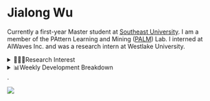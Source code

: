 #  Jialong Wu

Currently a first-year Master student at [Southeast University](https://www.seu.edu.cn/english/).
I am a member of the PAttern Learning and Mining ([PALM](http://palm.seu.edu.cn/home.html)) Lab. I interned at AIWaves Inc. and was a research intern at Westlake University.

<details><summary>👨🏻‍💻Research Interest</summary>
My current research interests primarily encompass three aspects:

- Exploring the **synergies** between large-scale and small-scale models.
- Investigating the <strong>personalization and interactive</strong> abilities of LLMs.
- Utilizing  <strong>causal inference</strong>  to mitigate bias in conventional NLP tasks.

Recent works:
[Constituency Parsing using LLMs](https://arxiv.org/pdf/2310.19462.pdf), [Agents](https://arxiv.org/pdf/2309.07870.pdf)
</details>

<details><summary>📊Weekly Development Breakdown</summary>
<!--START_SECTION:waka-->
```txt
From: 07 November 2023 - To: 14 November 2023
Total Time: 16 hrs
Python           6 hrs 55 mins   ██████████▓░░░░░░░░░░░░░░   43.25 %
Markdown         3 hrs 57 mins   ██████▒░░░░░░░░░░░░░░░░░░   24.69 %
Bash             2 hrs 41 mins   ████▒░░░░░░░░░░░░░░░░░░░░   16.86 %
Text             1 hr 31 mins    ██▒░░░░░░░░░░░░░░░░░░░░░░   09.51 %
TeX              46 mins         █▒░░░░░░░░░░░░░░░░░░░░░░░   04.81 %
```
<!--END_SECTION:waka-->
[![wakatime](https://wakatime.com/badge/user/c6720b29-9431-4a60-bc9d-e1fb2b6bd65f.svg)](https://wakatime.com/@c6720b29-9431-4a60-bc9d-e1fb2b6bd65f)
</details>.

![](https://komarev.com/ghpvc/?username=callanwu)
